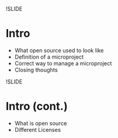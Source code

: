 !SLIDE

# Intro

* What open source used to look like
* Definition of a microproject
* Correct way to manage a microproject
* Closing thoughts

!SLIDE

# Intro (cont.)

* What is open source
* Different Licenses

